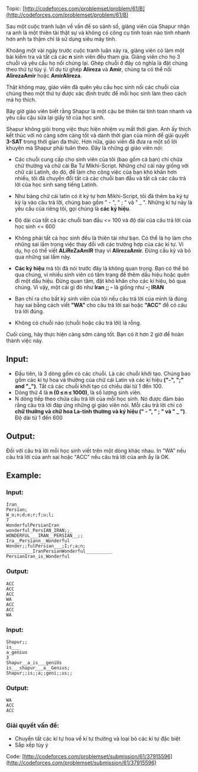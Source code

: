Topic: [http://codeforces.com/problemset/problem/61/B](http://codeforces.com/problemset/problem/61/B)

Sau một cuộc tranh luận về vấn đề so sánh số, giảng viên của Shapur nhận ra anh là một thiên tài thật sự và không có công cụ tính toán nào tính nhanh hơn anh ta thậm chí là sử dụng siêu máy tính.

Khoảng một vài ngày trước cuộc tranh luận xảy ra, giảng viên có làm một bài kiểm tra và tất cả các **n** sinh viên đều tham gia. Giảng viên cho họ 3 chuỗi và yêu cầu họ nối chúng lại. Ghép chuỗi ở đây có nghĩa là đặt chúng theo thứ tự tùy ý. Ví dụ từ ghép **Alireza** và **Amir**, chúng ta có thể nối **AlirezaAmir** hoặc **AmirAlireza**.

Thật không may, giáo viên đã quên yêu cầu học sinh nối các chuỗi của chúng theo một thứ tự được xác định trước để mỗi học sinh làm theo cách mà họ thích.

Bây giờ giáo viên biết rằng Shapur là một cậu bé thiên tài tính toán nhanh và yêu cầu cậu sửa lại giấy tờ của học sinh.

Shapur không giỏi trong việc thực hiện nhiệm vụ mất thời gian. Anh ấy thích kết thúc với nó càng sớm càng tốt và dành thời gian của mình để giải quyết **3-SAT** trong thời gian đa thức. Hơn nữa, giáo viên đã đưa ra một số lời khuyên mà Shapur phải tuân theo. Đây là những gì giáo viên nói:

+ Các chuỗi cung cấp cho sinh viên của tôi (bao gồm cả bạn) chỉ chứa chữ thường và chữ cái Ba Tư Mikhi-Script. Những chữ cái này giống với chữ cái Latinh, do đó, để làm cho công việc của bạn khó khăn hơn nhiều, tôi đã chuyển đổi tất cả các chuỗi ban đầu và tất cả các câu trả lời của học sinh sang tiếng Latinh.

+ Như bảng chữ cái latin có ít ký tự hơn Mikhi-Script, tôi đã thêm ba ký tự kỳ lạ vào câu trả lời, chúng bao gồm " - ", " ; " và " _ ". Những kí tự này là yêu cầu của riêng tôi, gọi chúng là **các ký hiệu**.

+ Độ dài của tất cả các chuỗi ban đầu <= 100 và độ dài của câu trả lời của học sinh <= 600

+ Không phải tất cả học sinh đều là thiên tài như bạn. Có thể là họ làm cho những sai lầm trong việc thay đổi với các trường hợp của các kí tự. Ví dụ, họ có thể viết **ALiReZaAmIR** thay vì **AlirezaAmir**. Đừng cầu kỳ và bỏ qua những sai lầm này.

+ **Các ký hiệu** mà tôi đã nói trước đây là không quan trọng. Bạn có thể bỏ qua chúng, vì nhiều sinh viên có tâm trạng để thêm dấu hiệu hoặc quên đi một dấu hiệu. Đừng quan tâm, đặt khó khăn cho các kí hiệu, bỏ qua chúng. Vì vậy, một cái gì đó như **Iran ;; -** là giống như **-; IRAN**
+ Bạn chỉ ra cho bất kỳ sinh viên của tôi nếu câu trả lời của mình là đúng hay sai bằng cách viết **"WA"** cho câu trả lời sai hoặc **"ACC"** để có câu trả lời đúng.

+ Không có chuỗi nào (chuỗi hoặc câu trả lời) là rỗng.

Cuối cùng, hãy thực hiện càng sớm càng tốt. Bạn có ít hơn 2 giờ để hoàn thành việc này.

## Input:
+ Đầu tiên, là 3 dòng gồm có các chuỗi. Là các chuỗi khởi tạo. Chúng bao gồm các kí tự hoa và thường của chữ cái Latin và các kí hiệu **("-", ";" and "_")**. Tất cả các chuỗi khởi tạo có chiều dài từ 1 đến 100.
+ Dòng thứ 4 là **n (0 ≤ n ≤ 1000)**, là số lượng sinh viên.
+ N dòng tiếp theo chứa câu trả lời của mỗi học sinh. Nó được đảm bảo rằng câu trả lời đáp ứng những gì giáo viên nói. Mỗi câu trả lời chỉ có **chữ thường và chữ hoa La-tinh thường và ký hiệu (" - ", " ; " và " _ ")**. Độ dài từ 1 đến 600
## Output:
Đối với câu trả lời mỗi học sinh viết trên một dòng khác nhau. In "WA" nếu câu trả lời của anh sai hoặc "ACC" nếu câu trả lời của anh ấy là OK.

## Example:

### Input:

```
Iran_
Persian;
W_o;n;d;e;r;f;u;l;
7
WonderfulPersianIran
wonderful_PersIAN_IRAN;;_
WONDERFUL___IRAN__PERSIAN__;;
Ira__Persiann__Wonderful
Wonder;;fulPersian___;I;r;a;n;
__________IranPersianWonderful__________
PersianIran_is_Wonderful
```

### Output:
```
ACC
ACC
ACC
WA
ACC
ACC
WA
```

### Input:

```
Shapur;;
is___
a_genius
3
Shapur__a_is___geniUs
is___shapur___a__Genius;
Shapur;;is;;a;;geni;;us;;
```

### Output:
```
WA
ACC
ACC
```
### Giải quyết vấn đề:
+ Chuyển tất các kí tự hoa về kí tự thường và loại bỏ các kí tự đặc biệt
+ Sắp xếp tùy ý

Code: [http://codeforces.com/problemset/submission/61/37915596](http://codeforces.com/problemset/submission/61/37915596)






